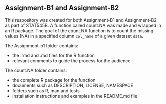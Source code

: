 ## Assignment-B1 and Assignment-B2

This respository was created for both Assignment-B1 and Assignment-B2 as part of STAT545B. A function called count.NA was made and wrapped in an R package. The goal of the count.NA function is to count the missing values (NA) in a specified column `col_name` of a given dataset `data`.

The Assignment-b1 folder contains: 
* the .rmd and .md files for the R function
* relevant comments to guide the process for the audience

The count.NA folder contains: 
* the complete R package for the function
* documents such as DESCRIPTION, LICENSE, NAMESPACE 
* folders such as R, man and tests
* installation instructions and examples in the README.md file
